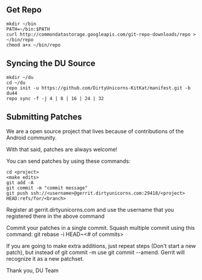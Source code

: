 Get Repo
---------------------------------------

    mkdir ~/bin
    PATH=~/bin:$PATH
    curl http://commondatastorage.googleapis.com/git-repo-downloads/repo > ~/bin/repo
    chmod a+x ~/bin/repo

Syncing the DU Source
---------------------------------------

    mkdir ~/du
    cd ~/du
    repo init -u https://github.com/DirtyUnicorns-KitKat/manifest.git -b du44
    repo sync -f -j 4 | 8 | 16 | 24 | 32


Submitting Patches
------------------
We are a open source project that lives because of contributions of the Android community.

With that said, patches are always welcome!

You can send patches by using these commands:

    cd <project>
    <make edits>
    git add -A
    git commit -m "commit message"
    git push ssh://<username>@gerrit.dirtyunicorns.com:29418/<project> HEAD:refs/for/<branch>

Register at gerrit.dirtyunicorns.com and use the username that you registered there in the above command

Commit your patches in a single commit. Squash multiple commit using this command: git rebase -i HEAD~<# of commits>

If you are going to make extra additions, just repeat steps (Don't start a new patch), but instead of git commit -m
use git commit --amend. Gerrit will recognize it as a new patchset.

Thank you,
DU Team
